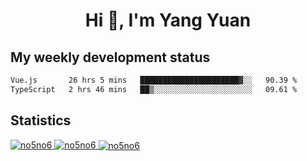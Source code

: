 <h1 align="center">Hi 👋, I'm Yang Yuan</h1>


## My weekly development status
<!--START_SECTION:waka-->

```txt
Vue.js       26 hrs 5 mins   ██████████████████████▓░░   90.39 %
TypeScript   2 hrs 46 mins   ██▒░░░░░░░░░░░░░░░░░░░░░░   09.61 %
```

<!--END_SECTION:waka-->

## Statistics
<a href="https://github.com/anuraghazra/github-readme-stats">
  <img src="https://github-readme-stats.vercel.app/api/top-langs/?username=no5no6&theme=dracula" alt="no5no6">
</a>
<a href="https://github.com/anuraghazra/github-readme-stats">
  <img src="https://github-readme-stats.vercel.app/api?username=no5no6&show_icons=true&theme=dracula&line_height=40" alt="no5no6">
</a>
<a href="https://github.com/anuraghazra/github-readme-stats">
  <img align="center" src="https://github-readme-streak-stats.herokuapp.com/?user=no5no6&theme=dracula" alt="no5no6" />
</a>